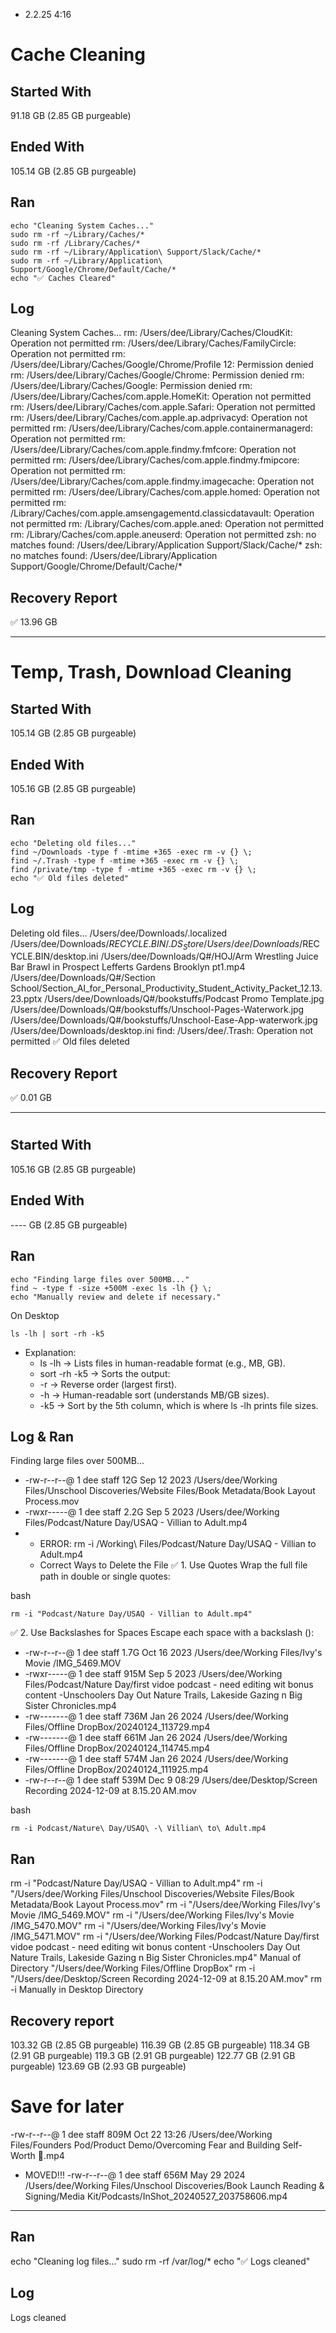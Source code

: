 - 2.2.25 4:16
# Cache Cleaning 
## Started With
91.18 GB (2.85 GB purgeable)
## Ended With 
105.14 GB (2.85 GB purgeable)
## Ran
```
echo "Cleaning System Caches..."
sudo rm -rf ~/Library/Caches/*
sudo rm -rf /Library/Caches/*
sudo rm -rf ~/Library/Application\ Support/Slack/Cache/*
sudo rm -rf ~/Library/Application\ Support/Google/Chrome/Default/Cache/*
echo "✅ Caches Cleared"
```
## Log 
Cleaning System Caches...
rm: /Users/dee/Library/Caches/CloudKit: Operation not permitted
rm: /Users/dee/Library/Caches/FamilyCircle: Operation not permitted
rm: /Users/dee/Library/Caches/Google/Chrome/Profile 12: Permission denied
rm: /Users/dee/Library/Caches/Google/Chrome: Permission denied
rm: /Users/dee/Library/Caches/Google: Permission denied
rm: /Users/dee/Library/Caches/com.apple.HomeKit: Operation not permitted
rm: /Users/dee/Library/Caches/com.apple.Safari: Operation not permitted
rm: /Users/dee/Library/Caches/com.apple.ap.adprivacyd: Operation not permitted
rm: /Users/dee/Library/Caches/com.apple.containermanagerd: Operation not permitted
rm: /Users/dee/Library/Caches/com.apple.findmy.fmfcore: Operation not permitted
rm: /Users/dee/Library/Caches/com.apple.findmy.fmipcore: Operation not permitted
rm: /Users/dee/Library/Caches/com.apple.findmy.imagecache: Operation not permitted
rm: /Users/dee/Library/Caches/com.apple.homed: Operation not permitted
rm: /Library/Caches/com.apple.amsengagementd.classicdatavault: Operation not permitted
rm: /Library/Caches/com.apple.aned: Operation not permitted
rm: /Library/Caches/com.apple.aneuserd: Operation not permitted
zsh: no matches found: /Users/dee/Library/Application Support/Slack/Cache/*
zsh: no matches found: /Users/dee/Library/Application Support/Google/Chrome/Default/Cache/*

## Recovery Report
✅ 13.96 GB 

---
# Temp, Trash, Download Cleaning 
## Started With
105.14 GB (2.85 GB purgeable)
## Ended With 
105.16 GB (2.85 GB purgeable)
## Ran
```
echo "Deleting old files..."
find ~/Downloads -type f -mtime +365 -exec rm -v {} \;
find ~/.Trash -type f -mtime +365 -exec rm -v {} \;
find /private/tmp -type f -mtime +365 -exec rm -v {} \;
echo "✅ Old files deleted"
```
## Log 
Deleting old files...
/Users/dee/Downloads/.localized
/Users/dee/Downloads/$RECYCLE.BIN/.DS_Store
/Users/dee/Downloads/$RECYCLE.BIN/desktop.ini
/Users/dee/Downloads/Q#/HOJ/Arm Wrestling Juice Bar Brawl in Prospect Lefferts Gardens Brooklyn pt1.mp4
/Users/dee/Downloads/Q#/Section School/Section_AI_for_Personal_Productivity_Student_Activity_Packet_12.13.23.pptx
/Users/dee/Downloads/Q#/bookstuffs/Podcast Promo Template.jpg
/Users/dee/Downloads/Q#/bookstuffs/Unschool-Pages-Waterwork.jpg
/Users/dee/Downloads/Q#/bookstuffs/Unschool-Ease-App-waterwork.jpg
/Users/dee/Downloads/desktop.ini
find: /Users/dee/.Trash: Operation not permitted
✅ Old files deleted

## Recovery Report
✅ 0.01 GB 

---
# 
## Started With
105.16 GB (2.85 GB purgeable)
## Ended With 
---- GB (2.85 GB purgeable)
## Ran
```
echo "Finding large files over 500MB..."
find ~ -type f -size +500M -exec ls -lh {} \;
echo "Manually review and delete if necessary."
```

On Desktop 
```
ls -lh | sort -rh -k5
```
* Explanation:
  *  ls -lh → Lists files in human-readable format (e.g., MB, GB).
  * sort -rh -k5 → Sorts the output:
  * -r → Reverse order (largest first).
  * -h → Human-readable sort (understands MB/GB sizes).
  * -k5 → Sort by the 5th column, which is where ls -lh prints file sizes.


## Log & Ran
Finding large files over 500MB...
* -rw-r--r--@ 1 dee  staff    12G Sep 12  2023 /Users/dee/Working Files/Unschool Discoveries/Website Files/Book Metadata/Book Layout Process.mov
* -rwxr-----@ 1 dee  staff   2.2G Sep  5  2023 /Users/dee/Working Files/Podcast/Nature Day/USAQ - Villian to Adult.mp4
* * ERROR: rm -i /Working\ Files/Podcast/Nature Day/USAQ - Villian to Adult.mp4
  * Correct Ways to Delete the File
✅ 1. Use Quotes
Wrap the full file path in double or single quotes:

bash
```
rm -i "Podcast/Nature Day/USAQ - Villian to Adult.mp4"
```
✅ 2. Use Backslashes for Spaces
Escape each space with a backslash (\):
  * -rw-r--r--@ 1 dee  staff   1.7G Oct 16  2023 /Users/dee/Working Files/Ivy's Movie /IMG_5469.MOV
  * -rwxr-----@ 1 dee  staff   915M Sep  5  2023 /Users/dee/Working Files/Podcast/Nature Day/first vidoe podcast - need editing wit bonus content -Unschoolers Day Out Nature Trails, Lakeside Gazing n Big Sister Chronicles.mp4
  * -rw-------@ 1 dee  staff   736M Jan 26  2024 /Users/dee/Working Files/Offline DropBox/20240124_113729.mp4
  * -rw-------@ 1 dee  staff   661M Jan 26  2024 /Users/dee/Working Files/Offline DropBox/20240124_114745.mp4
  * -rw-------@ 1 dee  staff   574M Jan 26  2024 /Users/dee/Working Files/Offline DropBox/20240124_111925.mp4
  * -rw-r--r--@ 1 dee  staff   539M Dec  9 08:29 /Users/dee/Desktop/Screen Recording 2024-12-09 at 8.15.20 AM.mov
  



 
bash
```
rm -i Podcast/Nature\ Day/USAQ\ -\ Villian\ to\ Adult.mp4
```
## Ran 
rm -i "Podcast/Nature Day/USAQ - Villian to Adult.mp4"
rm -i "/Users/dee/Working Files/Unschool Discoveries/Website Files/Book Metadata/Book Layout Process.mov"
rm -i "/Users/dee/Working Files/Ivy's Movie /IMG_5469.MOV"
rm -i "/Users/dee/Working Files/Ivy's Movie /IMG_5470.MOV"
rm -i "/Users/dee/Working Files/Ivy's Movie /IMG_5471.MOV"
rm -i "/Users/dee/Working Files/Podcast/Nature Day/first vidoe podcast - need editing wit bonus content -Unschoolers Day Out Nature Trails, Lakeside Gazing n Big Sister Chronicles.mp4"
Manual of Directory "/Users/dee/Working Files/Offline DropBox"
rm -i "/Users/dee/Desktop/Screen Recording 2024-12-09 at 8.15.20 AM.mov"
rm -i Manually in Desktop Directory

## Recovery report 
103.32 GB (2.85 GB purgeable)
116.39 GB (2.85 GB purgeable)
118.34 GB (2.91 GB purgeable)
119.3 GB (2.91 GB purgeable)
122.77 GB (2.91 GB purgeable)
123.69 GB (2.93 GB purgeable)

# Save for later
-rw-r--r--@ 1 dee  staff   809M Oct 22 13:26 /Users/dee/Working Files/Founders Pod/Product Demo/Overcoming Fear and Building Self-Worth 💪.mp4
* MOVED!!! -rw-r--r--@ 1 dee  staff   656M May 29  2024 /Users/dee/Working Files/Unschool Discoveries/Book Launch Reading & Signing/Media Kit/Podcasts/InShot_20240527_203758606.mp4

---
## Ran
echo "Cleaning log files..."
sudo rm -rf /var/log/*
echo "✅ Logs cleaned"

## Log
 Logs cleaned



